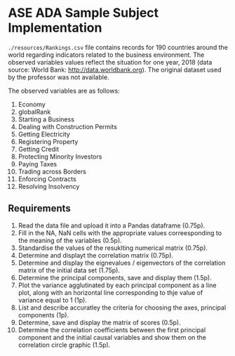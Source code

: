 # ASE ADA Sample Subject Implementation
```./resources/Rankings.csv``` file contains records for 190 countries around the world regarding indicators related to the business environment. The observed variables values reflect the situation for one year, 2018 (data source: World Bank: http://data.worldbank.org). The original dataset used by the professor was not available.

The observed variables are as follows:
1. Economy
2. globalRank
3. Starting a Business
4. Dealing with Construction Permits
5. Getting Electricity
6. Registering Property
7. Getting Credit
8. Protecting Minority Investors
9. Paying Taxes
10. Trading across Borders
11. Enforcing Contracts
12. Resolving Insolvency

## Requirements
1. Read the data file and upload it into a Pandas dataframe (0.75p).
2. Fill in the NA, NaN cells with the appropriate values correesponding to the meaning of the variables (0.5p).
3. Standardise the values of the resuklting numerical matrix (0.75p).
4. Determine and displayt the correlation matrix (0.75p).
5. Determine and display the eignevalues / eigenvectors of the correlation matrix of the initial data set (1.75p).
6. Determine the principal components, save and display them (1.5p).
7. Plot the variance agglutinated by each principal component as a line plot, along with an horizontal line corresponding to thje value of variance equal to 1 (1p).
8. List and describe accuratley the criteria for choosing the axes, principal components (1p).
9. Determine, save and display the matrix of scores (0.5p).
10. Determine the correlation coefficients between the first principal component and the initial causal variables and show them on the correlation circle graphic (1.5p).
